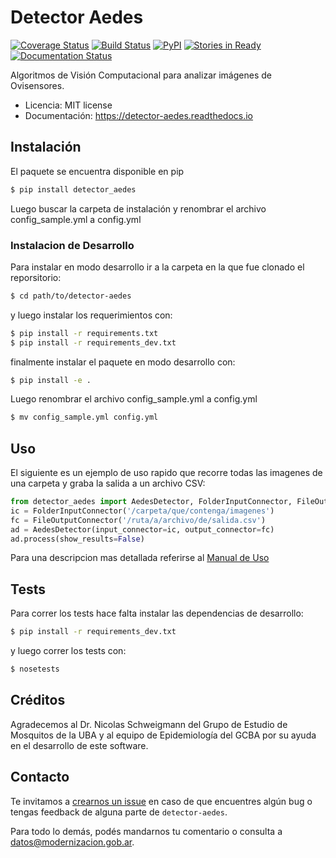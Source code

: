 # Detector Aedes

[![Coverage Status](https://coveralls.io/repos/github/datosgobar/detector-aedes/badge.svg?branch=master)](https://coveralls.io/github/datosgobar/detector-aedes?branch=master)
[![Build Status](https://travis-ci.org/datosgobar/detector-aedes.svg?branch=master)](https://travis-ci.org/datosgobar/detector-aedes)
[![PyPI](https://badge.fury.io/py/detector-aedes.svg)](http://badge.fury.io/py/detector-aedes)
[![Stories in Ready](https://badge.waffle.io/datosgobar/detector-aedes.png?label=ready&title=Ready)](https://waffle.io/datosgobar/detector-aedes)
[![Documentation Status](https://readthedocs.org/projects/detector-aedes/badge/?version=latest)](http://detector-aedes.readthedocs.io/en/latest/?badge=latest)


Algoritmos de Visión Computacional para analizar imágenes de Ovisensores.


* Licencia: MIT license
* Documentación: https://detector-aedes.readthedocs.io


## Instalación

El paquete se encuentra disponible en pip

```bash
$ pip install detector_aedes
```

Luego buscar la carpeta de instalación y renombrar el archivo config_sample.yml a config.yml

### Instalacion de Desarrollo

Para instalar en modo desarrollo ir a la carpeta en la que fue clonado el reporsitorio:

```bash
$ cd path/to/detector-aedes
```
y luego instalar los requerimientos con:

```bash
$ pip install -r requirements.txt
$ pip install -r requirements_dev.txt
```
finalmente instalar el paquete en modo desarrollo con:
```bash
$ pip install -e .
```
Luego renombrar el archivo config_sample.yml a config.yml

```bash
$ mv config_sample.yml config.yml
```


## Uso

El siguiente es un ejemplo de uso rapido que recorre todas las imagenes de una
carpeta y graba la salida a un archivo CSV:
```Python
from detector_aedes import AedesDetector, FolderInputConnector, FileOutputConnector
ic = FolderInputConnector('/carpeta/que/contenga/imagenes')
fc = FileOutputConnector('/ruta/a/archivo/de/salida.csv')
ad = AedesDetector(input_connector=ic, output_connector=fc)
ad.process(show_results=False)
```
Para una descripcion mas detallada referirse al [Manual de Uso](docs/MANUAL.md)

## Tests

Para correr los tests hace falta instalar las dependencias de desarrollo:

```bash
$ pip install -r requirements_dev.txt
```
y luego correr los tests con:

```bash
$ nosetests
```

## Créditos

Agradecemos al Dr. Nicolas Schweigmann del Grupo de Estudio de Mosquitos de la UBA y al equipo de Epidemiología del GCBA por su ayuda en el desarrollo de este software.

## Contacto

Te invitamos a [crearnos un issue](https://github.com/datosgobar/detector-aedes/issues/new?title=Encontre%20un%20bug%20en%20detector-aedes) en caso de que encuentres algún bug o tengas feedback de alguna parte de `detector-aedes`.

Para todo lo demás, podés mandarnos tu comentario o consulta a [datos@modernizacion.gob.ar](mailto:datos@modernizacion.gob.ar).

